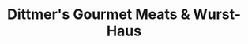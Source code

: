 ---
title: "Dittmer's Gourmet Meats & Wurst-Haus"
url: /los-altos/dittmers-gourmet-meats-and-wurst-haus/
shop: butcher
---